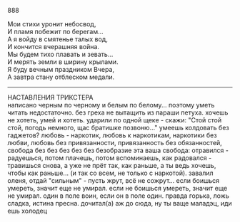 888

Мои стихи уронит небосвод,  
И пламя побежит по берегам...  
А я войду в смятенье талых вод,  
И кончится вчерашняя война.  
Мы будем тихо плавать и зевать...  
И мерять земли  в ширину крылами.  
Я буду вечным праздником Вчера,  
А завтра стану отблеском медали.  

***

НАСТАВЛЕНИЯ ТРИКСТЕРА  
написано черным по черному и белым по белому... поэтому уметь читать недостаточно.
без греха не вытащить из параши петуха.
хочешь не хотеть, умей и хотеть.
ударили по одной щеке - скажи: "Стой стой стой, погодь немного, щас братишке позвоню..."
умеешь колдовать без гаджетов?
любовь - наркотик, любовь к наркотикам, наркотики без любви, любовь без привязанности, привязанность без обязанностей, свобода без без без без без безобразие эта ваша свобода: отравился - радуешься, потом плачешь, потом вспоминаешь, как радовался - травишься снова, а уже не прёт так, как раньше, а ты ведь хочешь, чтобы как раньше... (и так со всем, не только с наркотой).
завалил оленя, отдай "сильным" - пусть жрут, всё не сожрут...
если боишься умереть, значит еще не умирал.
если не боишься умереть, значит еще не умирал.
один в поле воин, если он в поле один.
правда горька, ложь сладка, истина пресна.
дочитал(а) аж до сюда, ну ты ваще маладэц, иди ешь холодец
